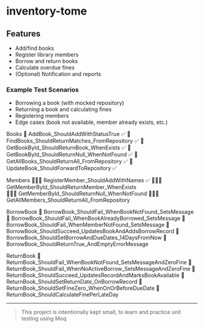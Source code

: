 # inventory-tome
## Features

- Add/find books
- Register library members
- Borrow and return books
- Calculate overdue fines
- (Optional) Notification and reports

### Example Test Scenarios

- Borrowing a book (with mocked repository)
- Returning a book and calculating fines
- Registering members
- Edge cases (book not available, member already exists, etc.)

Books
📗 AddBook_ShouldAddWithStatusTrue ✅
📗 FindBooks_ShouldReturnMatches_FromRepository ✅
📗 GetBookById_ShouldReturnBook_WhenExists ✅
📗 GetBookById_ShouldReturnNull_WhenNotFound ✅
📗 GetAllBooks_ShouldReturnAll_FromRepository ✅
📗 UpdateBook_ShouldForwardToRepository ✅

Members
🧑‍🤝‍🧑 RegisterMember_ShouldAddWithNames ✅
🧑‍🤝‍🧑 GetMemberById_ShouldReturnMember_WhenExists  
🧑‍🤝‍🧑 GetMemberById_ShouldReturnNull_WhenNotFound
🧑‍🤝‍🧑 GetAllMembers_ShouldReturnAll_FromRepository

BorrowBook
📕 BorrowBook_ShouldFail_WhenBookNotFound_SetsMessage
📕 BorrowBook_ShouldFail_WhenBookAlreadyBorrowed_SetsMessage
📕 BorrowBook_ShouldFail_WhenMemberNotFound_SetsMessage
📕 BorrowBook_ShouldSucceed_UpdatesBookAndAddsBorrowRecord
📕 BorrowBook_ShouldSetBorrowAndDueDates_14DaysFromNow
📕 BorrowBook_ShouldReturnTrue_AndEmptyErrorMessage

ReturnBook
🔁 ReturnBook_ShouldFail_WhenBookNotFound_SetsMessageAndZeroFine
🔁 ReturnBook_ShouldFail_WhenNoActiveBorrow_SetsMessageAndZeroFine
🔁 ReturnBook_ShouldSucceed_UpdatesRecordAndMarksBookAvailable
🔁 ReturnBook_ShouldSetReturnDate_OnBorrowRecord
🔁 ReturnBook_ShouldSetFineZero_WhenOnOrBeforeDueDate
🔁 ReturnBook_ShouldCalculateFinePerLateDay

---

> This project is intentionally kept small, to learn and practice unit testing using Moq

